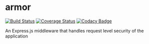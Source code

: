 # armor

[![Build Status](https://travis-ci.org/mageshkumaar/kaavalan.svg?branch=master)](https://travis-ci.org/mageshkumaar/kaavalan) [![Coverage Status](https://coveralls.io/repos/github/mageshkumaar/kaavalan/badge.svg?branch=master)](https://coveralls.io/github/mageshkumaar/kaavalan?branch=master) [![Codacy Badge](https://api.codacy.com/project/badge/Grade/075395b7ecd849b99d6c2fa869e0383e)](https://app.codacy.com/app/mageshkumaar/kaavalan?utm_source=github.com&utm_medium=referral&utm_content=mageshkumaar/kaavalan&utm_campaign=Badge_Grade_Settings)

An Express.js middleware that handles request level security of the application
